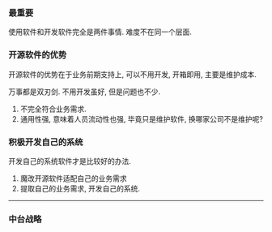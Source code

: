 ### 最重要
使用软件和开发软件完全是两件事情. 难度不在同一个层面.

### 开源软件的优势
开源软件的优势在于业务前期支持上, 可以不用开发, 开箱即用, 主要是维护成本.

万事都是双刃剑. 不用开发虽好, 但是问题也不少.
1. 不完全符合业务需求.
2. 通用性强, 意味着人员流动性也强, 毕竟只是维护软件, 换哪家公司不是维护呢?


### 积极开发自己的系统
开发自己的系统软件才是比较好的办法.
1. 魔改开源软件适配自己的业务需求
2. 提取自己的业务需求, 开发自己的系统.

---

### 中台战略

